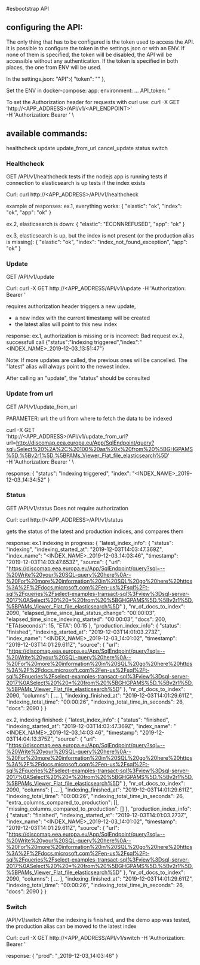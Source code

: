 #esbootstrap API

## configuring the API:
The only thing that has to be configured is the token used to access the API.
It is possible to configure the token in the settings.json or with an ENV.
If none of them is specified, the token will be disabled, the API will be accessible without any authentication.
If the token is specified in both places, the one from ENV will be used.

In the settings.json:
"API":{
    "token": "<TOKEN>"
},

Set the ENV in docker-compose:
app:
    environment:
        ...
        API_token: '<TOKEN>'


To set the Authorization header for requests with curl use:
curl -X GET \
  'http://<APP_ADDRESS>/API/v1/<API_ENDPOINT>' \
  -H 'Authorization: Bearer <TOKEN>' \


## available commands:

healthcheck
update
update_from_url
cancel_update
status
switch

### Healthcheck
GET
/API/v1/healthcheck
tests if the nodejs app is running
tests if connection to elasticsearch is up
tests if the index exists

Curl:
curl http://<APP_ADDRESS>/API/v1/healthcheck

example of responses:
ex.1, everything works:
{
    "elastic": "ok",
    "index": "ok",
    "app": "ok"
}

ex.2, elasticsearch is down:
{
    "elastic": "ECONNREFUSED",
    "app": "ok"
}

ex.3, elasticsearch is up, but the index is not present (or the production alias is missing):
{
    "elastic": "ok",
    "index": "index_not_found_exception",
    "app": "ok"
}

### Update
GET
/API/v1/update

Curl:
curl -X GET http://<APP_ADDRESS/API/v1/update -H 'Authorization: Bearer <TOKEN>'

requires authorization header
triggers a new update,
- a new index with the current timestamp will be created
- the latest alias will point to this new index

response:
ex.1, authorization is missing or is incorrect:
Bad request
ex.2, successfull call
{"status":"Indexing triggered","index":"<INDEX_NAME>_2019-12-03_13:51:47"}

Note:
If more updates are called, the previous ones will be cancelled. The "latest" alias will always point to the newest index.

After calling an "update", the "status" should be consulted

### Update from url
GET
/API/v1/update_from_url

PARAMETER:
url: the url from where to fetch the data to be indexed

curl -X GET \
  'http://<APP_ADDRESS>/API/v1/update_from_url?url=http://discomap.eea.europa.eu/App/SqlEndpoint/query?sql=Select%20%2A%2C%20100%20as%20x%20from%20%5BGHGPAMS%5D.%5Bv2r1%5D.%5BPAMs_Viewer_Flat_file_elasticsearch%5D' \
  -H 'Authorization: Bearer <TOKEN>' \

response:
{
    "status": "Indexing triggered",
    "index": "<INDEX_NAME>_2019-12-03_14:34:52"
}

### Status
GET
/API/v1/status
Does not require authorization

Curl:
curl http://<APP_ADDRESS>/API/v1/status

gets the status of the latest and production indices, and compares them

response:
ex.1 indexing in progress:
{
    "latest_index_info": {
        "status": "indexing",
        "indexing_started_at": "2019-12-03T14:03:47.369Z",
        "index_name": "<INDEX_NAME>_2019-12-03_14:03:46",
        "timestamp": "2019-12-03T14:03:47.653Z",
        "source": {
            "url": "https://discomap.eea.europa.eu/App/SqlEndpoint/query?sql=--%20Write%20your%20SQL-query%20here%0A--%20For%20more%20information%20in%20SQL%20go%20here%20https%3A%2F%2Fdocs.microsoft.com%2Fen-us%2Fsql%2Ft-sql%2Fqueries%2Fselect-examples-transact-sql%3Fview%3Dsql-server-2017%0ASelect%20%20*%20from%20%5BGHGPAMS%5D.%5Bv2r1%5D.%5BPAMs_Viewer_Flat_file_elasticsearch%5D"
        },
        "nr_of_docs_to_index": 2090,
        "elapsed_time_since_last_status_change": "00:00:03",
        "elapsed_time_since_indexing_started": "00:00:03",
        "docs": 200,
        "ETA(seconds)": 15,
        "ETA": 00:15
    },
    "production_index_info": {
        "status": "finished",
        "indexing_started_at": "2019-12-03T14:01:03.273Z",
        "index_name": "<INDEX_NAME>_2019-12-03_14:01:02",
        "timestamp": "2019-12-03T14:01:29.611Z",
        "source": {
            "url": "https://discomap.eea.europa.eu/App/SqlEndpoint/query?sql=--%20Write%20your%20SQL-query%20here%0A--%20For%20more%20information%20in%20SQL%20go%20here%20https%3A%2F%2Fdocs.microsoft.com%2Fen-us%2Fsql%2Ft-sql%2Fqueries%2Fselect-examples-transact-sql%3Fview%3Dsql-server-2017%0ASelect%20%20*%20from%20%5BGHGPAMS%5D.%5Bv2r1%5D.%5BPAMs_Viewer_Flat_file_elasticsearch%5D"
        },
        "nr_of_docs_to_index": 2090,
        "columns": [
            ...
        ],
        "indexing_finished_at": "2019-12-03T14:01:29.611Z",
        "indexing_total_time": "00:00:26",
        "indexing_total_time_in_seconds": 26,
        "docs": 2090
    }
}

ex.2, indexing finished:
{
    "latest_index_info": {
        "status": "finished",
        "indexing_started_at": "2019-12-03T14:03:47.369Z",
        "index_name": "<INDEX_NAME>_2019-12-03_14:03:46",
        "timestamp": "2019-12-03T14:04:13.375Z",
        "source": {
            "url": "https://discomap.eea.europa.eu/App/SqlEndpoint/query?sql=--%20Write%20your%20SQL-query%20here%0A--%20For%20more%20information%20in%20SQL%20go%20here%20https%3A%2F%2Fdocs.microsoft.com%2Fen-us%2Fsql%2Ft-sql%2Fqueries%2Fselect-examples-transact-sql%3Fview%3Dsql-server-2017%0ASelect%20%20*%20from%20%5BGHGPAMS%5D.%5Bv2r1%5D.%5BPAMs_Viewer_Flat_file_elasticsearch%5D"
        },
        "nr_of_docs_to_index": 2090,
        "columns": [
            ...
        ],
        "indexing_finished_at": "2019-12-03T14:01:29.611Z",
        "indexing_total_time": "00:00:26",
        "indexing_total_time_in_seconds": 26,
        "extra_columns_compared_to_production": [],
        "missing_columns_compared_to_production": []
    },
    "production_index_info": {
        "status": "finished",
        "indexing_started_at": "2019-12-03T14:01:03.273Z",
        "index_name": "<INDEX_NAME>_2019-12-03_14:01:02",
        "timestamp": "2019-12-03T14:01:29.611Z",
        "source": {
            "url": "https://discomap.eea.europa.eu/App/SqlEndpoint/query?sql=--%20Write%20your%20SQL-query%20here%0A--%20For%20more%20information%20in%20SQL%20go%20here%20https%3A%2F%2Fdocs.microsoft.com%2Fen-us%2Fsql%2Ft-sql%2Fqueries%2Fselect-examples-transact-sql%3Fview%3Dsql-server-2017%0ASelect%20%20*%20from%20%5BGHGPAMS%5D.%5Bv2r1%5D.%5BPAMs_Viewer_Flat_file_elasticsearch%5D"
        },
        "nr_of_docs_to_index": 2090,
        "columns": [
            ...
        ],
        "indexing_finished_at": "2019-12-03T14:01:29.611Z",
        "indexing_total_time": "00:00:26",
        "indexing_total_time_in_seconds": 26,
        "docs": 2090
    }
}

### Switch
/API/v1/switch
After the indexing is finished, and the demo app was tested, the production alias can be moved to the latest index

Curl:
curl -X GET http://<APP_ADDRESS/API/v1/switch -H 'Authorization: Bearer <TOKEN>'

response:
{
    "prod": "<index>_2019-12-03_14:03:46"
}
